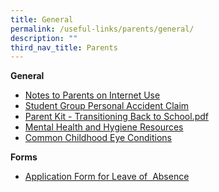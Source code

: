 ```yaml
---
title: General
permalink: /useful-links/parents/general/
description: ""
third_nav_title: Parents
---
```


**General**

*   [Notes to Parents on Internet Use](/files/Notes%20to%20Parents%20on%20Internet%20use.pdf)
*   [Student Group Personal Accident Claim](https://studentgpa.incomegroupins.com.sg/#/)  
*   [Parent Kit - Transitioning Back to School.pdf](/files/Parent%20Kit%20-%20Transitioning%20Back%20to%20School.pdf)
*   [Mental Health and Hygiene Resources](https://www.healthhub.sg/programmes/170/StayWell#families-stay-healthy)
*   [Common Childhood Eye Conditions](/files/Childhood%20Eye%20Condition.pdf)
  
**Forms**

*   [Application Form for Leave of  Absence](https://form.gov.sg/#!/60bdb67379dded0011f083dd)